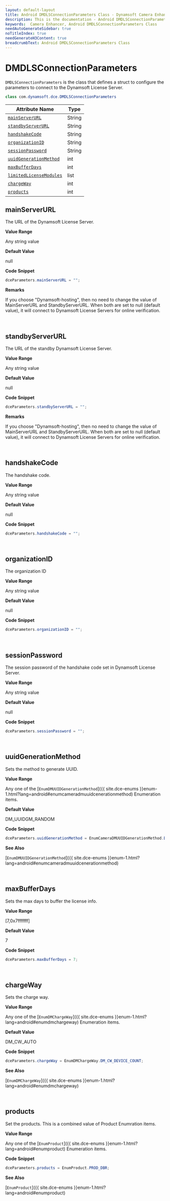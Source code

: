 ```yaml
---
layout: default-layout
title: Android DMDLSConnectionParameters Class - Dynamsoft Camera Enhancer
description: This is the documentation - Android DMDLSConnectionParameters Class page of Dynamsoft Camera Enhancer.
keywords:  Camera Enhancer, Android DMDLSConnectionParameters Class
needAutoGenerateSidebar: true
noTitleIndex: true
needGenerateH3Content: true
breadcrumbText: Android DMDLSConnectionParameters Class
---
```


# DMDLSConnectionParameters

`DMDLSConnectionParameters` is the class that defines a struct to configure the parameters to connect to the Dynamsoft License Server.

```java
class com.dynamsoft.dce.DMDLSConnectionParameters
```

| Attribute Name | Type |
| -------------- | ---- |
| [`mainServerURL`](#mainserverurl) | String |
| [`standbyServerURL`](#standbyserverurl) | String |
| [`handshakeCode`](#handshakecode) | String |
| [`organizationID`](#organizationid) | String |
| [`sessionPassword`](#sessionpassword) | String |
| [`uuidGenerationMethod`](#uuidgenerationmethod) | int |
| [`maxBufferDays`](#maxbufferdays) | int |
| [`limitedLicenseModules`](#limitedlicensemodules) | list |
| [`chargeWay`](#chargeway) | int |
| [`products`](#products) | int |

## mainServerURL

The URL of the Dynamsoft License Server.

**Value Range**

Any string value

**Default Value**

null

**Code Snippet**

```java
dceParameters.mainServerURL = "";
```

**Remarks**

If you choose "Dynamsoft-hosting", then no need to change the value of MainServerURL and StandbyServerURL. When both are set to null (default value), it will connect to Dynamsoft License Servers for online verification.

&nbsp;

## standbyServerURL

The URL of the standby Dynamsoft License Server.

**Value Range**

Any string value

**Default Value**

null

**Code Snippet**

```java
dceParameters.standbyServerURL = "";
```
**Remarks**

If you choose "Dynamsoft-hosting", then no need to change the value of MainServerURL and StandbyServerURL. When both are set to null (default value), it will connect to Dynamsoft License Servers for online verification.

&nbsp;


## handshakeCode

The handshake code.

**Value Range**

Any string value

**Default Value**

null

**Code Snippet**


```java
dceParameters.handshakeCode = "";
```

&nbsp;

## organizationID

The organization ID

**Value Range**

Any string value

**Default Value**

null

**Code Snippet**

```java
dceParameters.organizationID = "";
```

&nbsp;

## sessionPassword

The session password of the handshake code set in Dynamsoft License Server.

**Value Range**

Any string value

**Default Value**

null

**Code Snippet**

```java
dceParameters.sessionPassword = "";
```

&nbsp;

## uuidGenerationMethod

Sets the method to generate UUID.

**Value Range**

Any one of the [`EnumDMUUIDGenerationMethod`]({{ site.dce-enums }}enum-1.html?lang=android#enumcameradmuuidcenerationmethod) Enumeration items.

**Default Value**

DM_UUIDGM_RANDOM

**Code Snippet**


```java
dceParameters.uuidGenerationMethod = EnumCameraDMUUIDGenerationMethod.DM_UUIDGM_RANDOM;
```

**See Also**

[`EnumDMUUIDGenerationMethod`]({{ site.dce-enums }}enum-1.html?lang=android#enumcameradmuuidcenerationmethod)

&nbsp;

## maxBufferDays

Sets the max days to buffer the license info.

**Value Range**

[7,0x7fffffff]  

**Default Value**

7

**Code Snippet**

```java
dceParameters.maxBufferDays = 7;
```

&nbsp;

## chargeWay

Sets the charge way.

**Value Range**

Any one of the [`EnumDMChargeWay`]({{ site.dce-enums }}enum-1.html?lang=android#enumdmchargeway) Enumeration items.

**Default Value**

DM_CW_AUTO

**Code Snippet**

```java
dceParameters.chargeWay = EnumDMChargeWay.DM_CW_DEVICE_COUNT;
```

**See Also**

[`EnumDMChargeWay`]({{ site.dce-enums }}enum-1.html?lang=android#enumdmchargeway)

&nbsp;


## products

Set the products. This is a combined value of Product Enumration items.

**Value Range**

Any one of the [`EnumProduct`]({{ site.dce-enums }}enum-1.html?lang=android#enumproduct) Enumeration items.

**Code Snippet**


```java
dceParameters.products = EnumProduct.PROD_DBR;
```

**See Also**

[`EnumProduct`]({{ site.dce-enums }}enum-1.html?lang=android#enumproduct)
